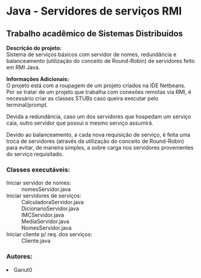 <h1>Java - Servidores de serviços RMI</h1>
<h2>Trabalho acadêmico de Sistemas Distribuídos</h2>
<b>Descrição do projeto:</b></br>
Sistema de serviços básicos com servidor de nomes, redundância e balanceamento (utilização do conceito de Round-Robin) de servidores feito em RMI Java.
<p></p>
<b>Informações Adicionais:</b></br>
O projeto está com a roupagem de um projeto criados na IDE Netbeans.<br>
Por se tratar de um projeto que trabalha com conexões remotas via RMI, é necessário criar as classes STUBs caso queira executar pelo terminal/prompt.
<p></p>
Devida a redundância, caso um dos servidores que hospedam um serviço caia, outro servidor que possui o mesmo serviço assumirá.
<p></p>
Devido ao balanceamento, a cada nova requisição de serviço, é feita uma troca de servidores (através da utilização do conceito de Round-Robin)
para evitar, de maneira simples, a sobre carga nos servidores provenientes do serviço requisitado.
<p></p>
<h3>Classes executáveis:</h3>
<dl>
  <dt>Iniciar servidor de nomes:</dt>
  <dd>nomesServidor.java</dd>
  <dt>Iniciar servidores de serviços:</dt>
  <dd>CalculadoraServidor.java</dd>
  <dd>DicionarioServidor.java</dd>
  <dd>IMCServidor.java</dd>
  <dd>MediaServidor.java</dd>
  <dd>NomesServidor.java</dd>                                
  <dt>Iniciar cliente p/ req. dos serviços:</dt>
  <dd>Cliente.java</dd>
</dl>
<h3>Autores:</h3>
<li>Ganut0</li>
